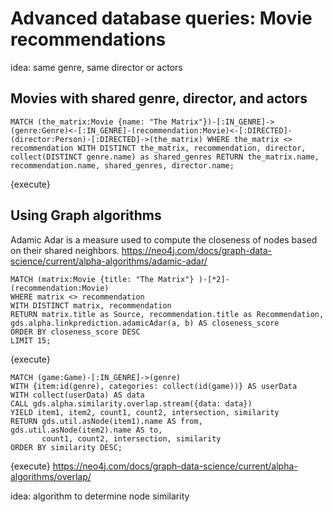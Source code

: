 # Advanced database queries: Movie recommendations

idea: same genre, same director or actors
## Movies with shared genre, director, and actors
```
MATCH (the_matrix:Movie {name: "The Matrix"})-[:IN_GENRE]->(genre:Genre)<-[:IN_GENRE]-(recommendation:Movie)<-[:DIRECTED]-(director:Person)-[:DIRECTED]->(the_matrix) WHERE the_matrix <> recommendation WITH DISTINCT the_matrix, recommendation, director, collect(DISTINCT genre.name) as shared_genres RETURN the_matrix.name, recommendation.name, shared_genres, director.name;
```
{execute}

## Using Graph algorithms
Adamic Adar is a measure used to compute the closeness of nodes based on their shared neighbors. https://neo4j.com/docs/graph-data-science/current/alpha-algorithms/adamic-adar/

```
MATCH (matrix:Movie {title: "The Matrix"} )-[*2]-(recommendation:Movie)
WHERE matrix <> recommendation
WITH DISTINCT matrix, recommendation
RETURN matrix.title as Source, recommendation.title as Recommendation, gds.alpha.linkprediction.adamicAdar(a, b) AS closeness_score
ORDER BY closeness_score DESC
LIMIT 15;
```
{execute}




```
MATCH (game:Game)-[:IN_GENRE]->(genre)
WITH {item:id(genre), categories: collect(id(game))} AS userData
WITH collect(userData) AS data
CALL gds.alpha.similarity.overlap.stream({data: data})
YIELD item1, item2, count1, count2, intersection, similarity
RETURN gds.util.asNode(item1).name AS from, gds.util.asNode(item2).name AS to,
       count1, count2, intersection, similarity
ORDER BY similarity DESC;
```
{execute}
https://neo4j.com/docs/graph-data-science/current/alpha-algorithms/overlap/


idea: algorithm to determine node similarity
